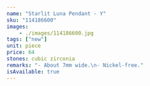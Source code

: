 ```yaml
---
name: "Starlit Luna Pendant - Y"
sku: "114186600"
images:
    - ./images/114186600.jpg
tags: ["new"]
unit: piece
price: 64
stones: cubic zirconia
remarks: "- About 7mm wide.\n- Nickel-free."
isAvailable: true
---
```

